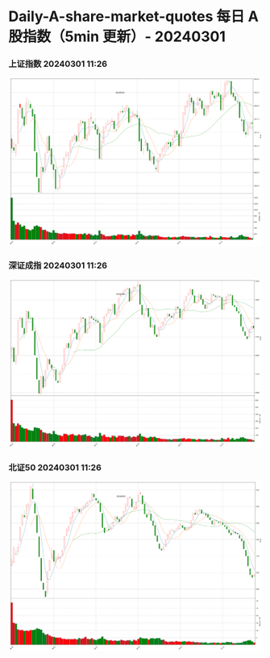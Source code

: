 
# Daily-A-share-market-quotes 每日 A 股指数（5min 更新）- 20240301

### 上证指数 20240301 11:26
![](./fig/2024/3/20240301-sh000001.png)

### 深证成指 20240301 11:26
![](./fig/2024/3/20240301-sz399001.png)

### 北证50 20240301 11:26
![](./fig/2024/3/20240301-bj899050.png)
